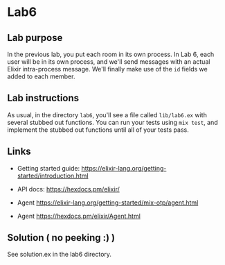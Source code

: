 # Lab6

## Lab purpose

In the previous lab, you put each room in its own process.
In Lab 6, each user will be in its own process, and we'll send messages with
an actual Elixir intra-process message. We'll finally make use of the `id` fields
we added to each member.

## Lab instructions

As usual, in the directory `lab6`, you'll see a file called `lib/lab6.ex` with
several stubbed out functions. You can run your tests using `mix test`, and
implement the stubbed out functions until all of your tests pass.

## Links

* Getting started guide: https://elixir-lang.org/getting-started/introduction.html

* API docs: https://hexdocs.pm/elixir/

* Agent https://elixir-lang.org/getting-started/mix-otp/agent.html

* Agent https://hexdocs.pm/elixir/Agent.html

## Solution ( no peeking :) )

See solution.ex in the lab6 directory.
